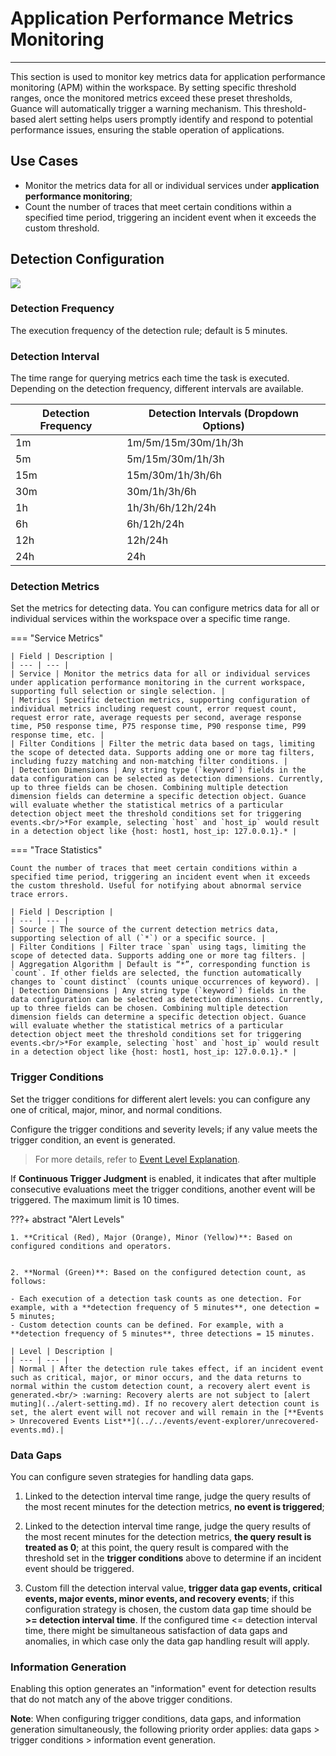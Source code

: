 # Application Performance Metrics Monitoring
---

This section is used to monitor key metrics data for application performance monitoring (APM) within the workspace. By setting specific threshold ranges, once the monitored metrics exceed these preset thresholds, Guance will automatically trigger a warning mechanism. This threshold-based alert setting helps users promptly identify and respond to potential performance issues, ensuring the stable operation of applications.

## Use Cases

- Monitor the metrics data for all or individual services under **application performance monitoring**;   
- Count the number of traces that meet certain conditions within a specified time period, triggering an incident event when it exceeds the custom threshold.

## Detection Configuration

![](../img/5.monitor_7.1.png)

### Detection Frequency

The execution frequency of the detection rule; default is 5 minutes.

### Detection Interval

The time range for querying metrics each time the task is executed. Depending on the detection frequency, different intervals are available.

| Detection Frequency | Detection Intervals (Dropdown Options) |
| --- | --- |
| 1m | 1m/5m/15m/30m/1h/3h |
| 5m | 5m/15m/30m/1h/3h |
| 15m | 15m/30m/1h/3h/6h |
| 30m | 30m/1h/3h/6h |
| 1h | 1h/3h/6h/12h/24h |
| 6h | 6h/12h/24h |
| 12h | 12h/24h |
| 24h | 24h |

### Detection Metrics

Set the metrics for detecting data. You can configure metrics data for all or individual services within the workspace over a specific time range.

<div class="grid" markdown>

=== "Service Metrics"

    | Field | Description |
    | --- | --- |
    | Service | Monitor the metrics data for all or individual services under application performance monitoring in the current workspace, supporting full selection or single selection. |
    | Metrics | Specific detection metrics, supporting configuration of individual metrics including request count, error request count, request error rate, average requests per second, average response time, P50 response time, P75 response time, P90 response time, P99 response time, etc. |
    | Filter Conditions | Filter the metric data based on tags, limiting the scope of detected data. Supports adding one or more tag filters, including fuzzy matching and non-matching filter conditions. |
    | Detection Dimensions | Any string type (`keyword`) fields in the data configuration can be selected as detection dimensions. Currently, up to three fields can be chosen. Combining multiple detection dimension fields can determine a specific detection object. Guance will evaluate whether the statistical metrics of a particular detection object meet the threshold conditions set for triggering events.<br/>*For example, selecting `host` and `host_ip` would result in a detection object like {host: host1, host_ip: 127.0.0.1}.* |

=== "Trace Statistics"

    Count the number of traces that meet certain conditions within a specified time period, triggering an incident event when it exceeds the custom threshold. Useful for notifying about abnormal service trace errors.

    | Field | Description |
    | --- | --- |
    | Source | The source of the current detection metrics data, supporting selection of all (`*`) or a specific source. |
    | Filter Conditions | Filter trace `span` using tags, limiting the scope of detected data. Supports adding one or more tag filters. |
    | Aggregation Algorithm | Default is “*”, corresponding function is `count`. If other fields are selected, the function automatically changes to `count distinct` (counts unique occurrences of keyword). |
    | Detection Dimensions | Any string type (`keyword`) fields in the data configuration can be selected as detection dimensions. Currently, up to three fields can be chosen. Combining multiple detection dimension fields can determine a specific detection object. Guance will evaluate whether the statistical metrics of a particular detection object meet the threshold conditions set for triggering events.<br/>*For example, selecting `host` and `host_ip` would result in a detection object like {host: host1, host_ip: 127.0.0.1}.* |

</div>

### Trigger Conditions

Set the trigger conditions for different alert levels: you can configure any one of critical, major, minor, and normal conditions.

Configure the trigger conditions and severity levels; if any value meets the trigger condition, an event is generated.

> For more details, refer to [Event Level Explanation](event-level-description.md).

If **Continuous Trigger Judgment** is enabled, it indicates that after multiple consecutive evaluations meet the trigger conditions, another event will be triggered. The maximum limit is 10 times.

???+ abstract "Alert Levels"

	1. **Critical (Red), Major (Orange), Minor (Yellow)**: Based on configured conditions and operators.
  

	2. **Normal (Green)**: Based on the configured detection count, as follows:

	- Each execution of a detection task counts as one detection. For example, with a **detection frequency of 5 minutes**, one detection = 5 minutes;    
	- Custom detection counts can be defined. For example, with a **detection frequency of 5 minutes**, three detections = 15 minutes.   

	| Level | Description |
	| --- | --- |
	| Normal | After the detection rule takes effect, if an incident event such as critical, major, or minor occurs, and the data returns to normal within the custom detection count, a recovery alert event is generated.<br/> :warning: Recovery alerts are not subject to [alert muting](../alert-setting.md). If no recovery alert detection count is set, the alert event will not recover and will remain in the [**Events > Unrecovered Events List**](../../events/event-explorer/unrecovered-events.md).|

### Data Gaps

You can configure seven strategies for handling data gaps.

1. Linked to the detection interval time range, judge the query results of the most recent minutes for the detection metrics, **no event is triggered**;

2. Linked to the detection interval time range, judge the query results of the most recent minutes for the detection metrics, **the query result is treated as 0**; at this point, the query result is compared with the threshold set in the **trigger conditions** above to determine if an incident event should be triggered.

3. Custom fill the detection interval value, **trigger data gap events, critical events, major events, minor events, and recovery events**; if this configuration strategy is chosen, the custom data gap time should be **>= detection interval time**. If the configured time <= detection interval time, there might be simultaneous satisfaction of data gaps and anomalies, in which case only the data gap handling result will apply.


### Information Generation

Enabling this option generates an "information" event for detection results that do not match any of the above trigger conditions.

**Note**: When configuring trigger conditions, data gaps, and information generation simultaneously, the following priority order applies: data gaps > trigger conditions > information event generation.